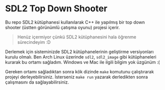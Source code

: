 # SDL2 Top Down Shooter
Bu repo SDL2 kütüphanesi kullanılarak C++ ile yapılmış bir top down shooter (üstten görünümlü çatışma oyunu) projesi içerir.

> Henüz içermiyor çünkü SDL2 kütüphanesini hala öğrenme sürecindeyim :D

Derlemek için sisteminizde SDL2 kütüphanelerinin geliştirme versiyonları kurulu olmalı. Ben Arch Linux üzerinde `sdl2`, `sdl2_image` gibi kütüphaneleri kurarak bu ortamı sağladım. Windows ve Mac ile ilgili bilgim yok üzgünüm :(

Gereken ortamı sağladıktan sonra kök dizinde `make` komutunu çalıştırarak projeyi derleyebilirsiniz. İsterseniz `make run` yazarak derledikten sonra çalışmasını da sağlayabilirsiniz.